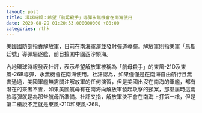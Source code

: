 ```yaml
---
layout: post
title: 環球時報：希望「航母殺手」導彈永無機會在南海使用
date: 2020-08-29 01:20:53.000000000 +08:00
categories: rthk
---
```


美國國防部指責解放軍，日前在南海軍演並發射彈道導彈。解放軍則指美軍「馬斯廷號」導彈驅逐艦，前日擅闖中國西沙領海。

內地環球時報發表社評，表示希望解放軍被稱為「航母殺手」的東風-21D及東風-26B導彈，永無機會在南海使用。社評認為，如果僅僅是在南海自由航行且無害通過，美國軍艦無需關注解放軍的任何演習，但是美國出沒在南海的軍艦，都有潛在的來者不善，如果美國航母有在南海向解放軍發起攻擊的預案，那麼屆時這兩款導彈就是為那些航母所準備。社評又指，解放軍決不會在南海上打第一槍，但是第二槍說不定就是東風-21D和東風-26B。

